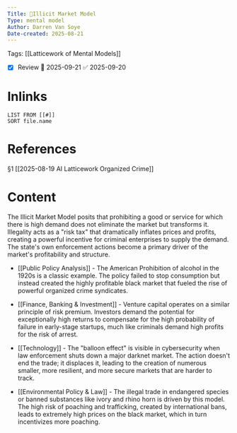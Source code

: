 ```yaml
---
Title: 🧩Illicit Market Model
Type: mental model
Author: Darren Van Soye
Date-created: 2025-08-21
---
```

Tags: [[Latticework of Mental Models]]

- [x] Review 📅 2025-09-21 ✅ 2025-09-20

# Inlinks 
```dataview
LIST FROM [[#]]
SORT file.name
```

# References 

§1 [[2025-08-19 AI Latticework Organized Crime]]

# Content

The Illicit Market Model posits that prohibiting a good or service for which there is high demand does not eliminate the market but transforms it. Illegality acts as a "risk tax" that dramatically inflates prices and profits, creating a powerful incentive for criminal enterprises to supply the demand. The state's own enforcement actions become a primary driver of the market's profitability and structure.

- [[Public Policy Analysis]] - The American Prohibition of alcohol in the 1920s is a classic example. The policy failed to stop consumption but instead created the highly profitable black market that fueled the rise of powerful organized crime syndicates.
    
- [[Finance, Banking & Investment]] - Venture capital operates on a similar principle of risk premium. Investors demand the potential for exceptionally high returns to compensate for the high probability of failure in early-stage startups, much like criminals demand high profits for the risk of arrest.
    
- [[Technology]] - The "balloon effect" is visible in cybersecurity when law enforcement shuts down a major darknet market. The action doesn't end the trade; it displaces it, leading to the creation of numerous smaller, more resilient, and more secure markets that are harder to track.
    
- [[Environmental Policy & Law]] - The illegal trade in endangered species or banned substances like ivory and rhino horn is driven by this model. The high risk of poaching and trafficking, created by international bans, leads to extremely high prices on the black market, which in turn incentivizes more poaching.